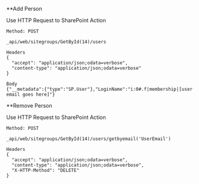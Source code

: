 **Add Person

Use HTTP Request to SharePoint Action

```
Method: POST

_api/web/sitegroups/GetById(14)/users

Headers
{
  "accept": "application/json;odata=verbose",
  "content-type": "application/json;odata=verbose"
}

Body
{"__metadata":{"type":"SP.User"},"LoginName":"i:0#.f|membership|[user email goes here]"}
```



**Remove Person

Use HTTP Request to SharePoint Action

```
Method: POST

_api/web/sitegroups/GetById(14)/users/getbyemail('UserEmail')

Headers
{
  "accept": "application/json;odata=verbose",
  "content-type": "application/json;odata=verbose",
  "X-HTTP-Method": "DELETE"
}
```
